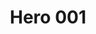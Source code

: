 ---
title: Hero 001
weight: 10
content_blocks:
  - _bookshop_name: section/hero
    elements:
      background_image:
        # src: "https://designsystemv2demo.sandbox.wvu.edu/files/e4742958-d585-48b8-ade6-7f45ab929897/1780x1780"
        alt:
      super_heading:
        icon: "location-dot"
        label: "Label"
        text: "Super Heading"
      heading: "Hello, world!"
      subheading: "Subheading"
      lead: "Lead text."
      copy: "Copy."
    config:
      is_main: false
      id: "hero"
      aria_labelled_by: "hero"
    layout:
      is_fluid: false
      align: "start"
      padding_y: "py-8"
    styles:
      vibe: 
      section:
        background_color: "bg-dark"
        text_color: "text-white"
      background_layers:
        photo:
          blend_mode:
          filter:
          value:
        pattern:
          option: "wvu-bg-topo-dark"
          color: "bg-dark"
          blend_mode:
          opacity:
        texture:
          color: "wvu-bg-texture"
          blend_mode:
      super_heading:
        label:
          font: "wvu-shout"
          case:
          color: "text-wvu-gold"
        text:
          font: "helvetica-neue-light"
          color: 
          tracking: 
      heading:
        font: "wvu-shout"
        color: 
        decoration: "wvu-bar"
      subheading:
        font: "helvetica-neue-bold"
        size: "h1"
        weight: 
      lead:
        font: "helvetica-neue-light"
        size: "fs-3"
      copy:
        font:
---